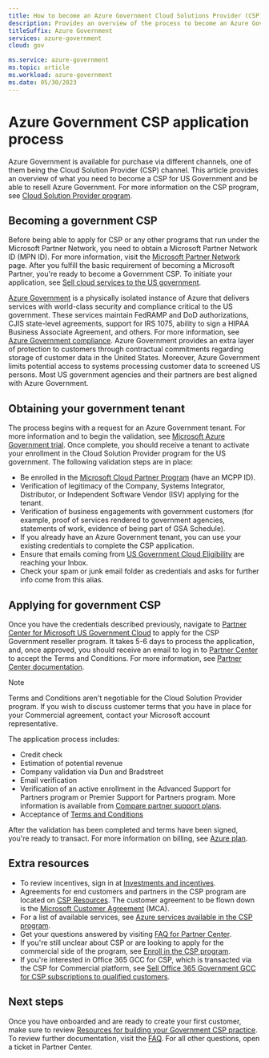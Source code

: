 ```yaml
---
title: How to become an Azure Government Cloud Solutions Provider (CSP)
description: Provides an overview of the process to become an Azure Government CSP and resell Azure Government
titleSuffix: Azure Government
services: azure-government
cloud: gov

ms.service: azure-government
ms.topic: article
ms.workload: azure-government
ms.date: 05/30/2023
---
```


# Azure Government CSP application process

Azure Government is available for purchase via different channels, one of them being the Cloud Solution Provider (CSP) channel. This article provides an overview of what you need to become a CSP for US Government and be able to resell Azure Government. For more information on the CSP program, see [Cloud Solution Provider program](/partner-center/csp-overview).

## Becoming a government CSP

Before being able to apply for CSP or any other programs that run under the Microsoft Partner Network, you need to obtain a Microsoft Partner Network ID (MPN ID). For more information, visit the [Microsoft Partner Network](https://partner.microsoft.com/cloud-solution-provider/get-started) page. After you fulfill the basic requirement of becoming a Microsoft Partner, you're ready to become a Government CSP. To initiate your application, see [Sell cloud services to the US government](https://partner.microsoft.com/membership/cloud-solution-provider/cloud-for-government).

[Azure Government](./documentation-government-welcome.md) is a physically isolated instance of Azure that delivers services with world-class security and compliance critical to the US government. These services maintain FedRAMP and DoD authorizations, CJIS state-level agreements, support for IRS 1075, ability to sign a HIPAA Business Associate Agreement, and others. For more information, see [Azure Government compliance](./documentation-government-plan-compliance.md). Azure Government provides an extra layer of protection to customers through contractual commitments regarding storage of customer data in the United States. Moreover, Azure Government limits potential access to systems processing customer data to screened US persons. Most US government agencies and their partners are best aligned with Azure Government.

## Obtaining your government tenant

The process begins with a request for an Azure Government tenant. For more information and to begin the validation, see [Microsoft Azure Government trial](https://azure.microsoft.com/global-infrastructure/government/request/?ReqType=CSP). Once complete, you should receive a tenant to activate your enrollment in the Cloud Solution Provider program for the US government. The following validation steps are in place:

- Be enrolled in the [Microsoft Cloud Partner Program](/partner-center/mpn-overview) (have an MCPP ID).
- Verification of legitimacy of the Company, Systems Integrator, Distributor, or Independent Software Vendor (ISV) applying for the tenant.
- Verification of business engagements with government customers (for example, proof of services rendered to government agencies, statements of work, evidence of being part of GSA Schedule).
- If you already have an Azure Government tenant, you can use your existing credentials to complete the CSP application.
- Ensure that emails coming from [US Government Cloud Eligibility](mailto:usgcce@microsoft.com) are reaching your Inbox.
- Check your spam or junk email folder as credentials and asks for further info come from this alias.

## Applying for government CSP

Once you have the credentials described previously, navigate to [Partner Center for Microsoft US Government Cloud](https://aka.ms/accounts/rncEnrollment) to apply for the CSP Government reseller program. It takes 5-6 days to process the application, and, once approved, you should receive an email to log in to [Partner Center](https://partner.microsoft.com/dashboard/home) to accept the Terms and Conditions. For more information, see [Partner Center documentation](/partner-center/overview).

> [!NOTE]
> Terms and Conditions aren't negotiable for the Cloud Solution Provider program. If you wish to discuss customer terms that you have in place for your Commercial agreement, contact your Microsoft account representative.

The application process includes:

- Credit check
- Estimation of potential revenue
- Company validation via Dun and Bradstreet
- Email verification
- Verification of an active enrollment in the Advanced Support for Partners program or Premier Support for Partners program. More information is available from [Compare partner support plans](https://partner.microsoft.com/support/partnersupport).
- Acceptance of [Terms and Conditions](https://download.microsoft.com/download/2/C/8/2C8CAC17-FCE7-4F51-9556-4D77C7022DF5/MCRA2018_AOC_USGCC_ENG_Feb2019_CR.pdf)

After the validation has been completed and terms have been signed, you're ready to transact. For more information on billing, see [Azure plan](/partner-center/azure-plan-lp).

## Extra resources

- To review incentives, sign in at [Investments and incentives](https://partner.microsoft.com/membership/partner-incentives).
- Agreements for end customers and partners in the CSP program are located on [CSP Resources](/partner-center/csp-documents-and-learning-resources). The customer agreement to be flown down is the [Microsoft Customer Agreement](/partner-center/agreements) (MCA). 
- For a list of available services, see [Azure services available in the CSP program](/partner-center/azure-plan-available).
- Get your questions answered by visiting [FAQ for Partner Center](/partner-center/faq-for-us-govt-cloud).
- If you're still unclear about CSP or are looking to apply for the commercial side of the program, see [Enroll in the CSP program](/partner-center/enrolling-in-the-csp-program).
- If you're interested in Office 365 GCC for CSP, which is transacted via the CSP for Commercial platform, see [Sell Office 365 Government GCC for CSP subscriptions to qualified customers](/partner-center/csp-gcc-overview).

## Next steps

Once you have onboarded and are ready to create your first customer, make sure to review [Resources for building your Government CSP practice](https://devblogs.microsoft.com/azuregov/resources-for-building-your-government-csp-practice/). To review further documentation, visit the [FAQ](/partner-center/faq-for-us-govt-cloud). For all other questions, open a ticket in Partner Center.
